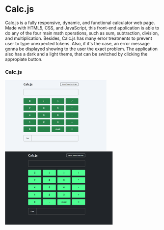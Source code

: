 # Calc.js
Calc.js is a fully responsive, dynamic, and functional calculator web page. Made with HTML5, CSS, and JavaScript, this front-end application is able to do any of the four main math operations, such as sum, subtraction, division, and multiplication. 
Besides, Calc.js has many error treatments to prevent user to type unexpected tokens. Also, if it's the case, an error message gonna be displayed showing to the user the exact problem.
The application also has a dark and a light theme, that can be switched by clicking the appropiate button.

### Calc.js 
<img src="assets/dark.png" alt="dark" width="330"/><img src="assets/light.png" alt="light" width="350"/>
